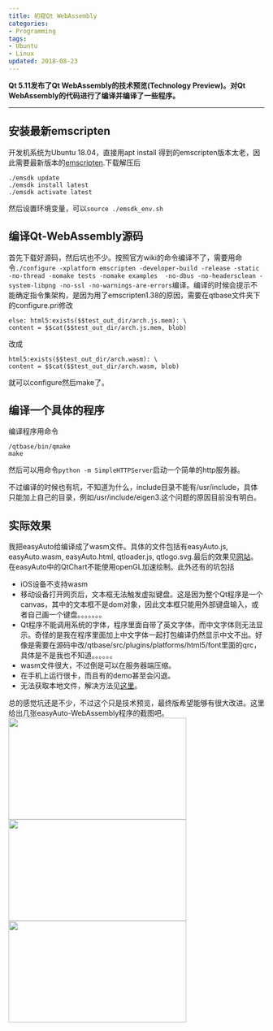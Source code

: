 ```yaml
---
title: 初窥Qt WebAssembly
categories:
- Programming
tags:
- Ubuntu
- Linux
updated: 2018-08-23  
---  
```

**Qt 5.11发布了Qt WebAssembly的技术预览(Technology Preview)。对Qt WebAssembly的代码进行了编译并编译了一些程序。**

---

## 安装最新emscripten
开发机系统为Ubuntu 18.04，直接用apt install 得到的emscripten版本太老，因此需要最新版本的[emscripten](https://s3.amazonaws.com/mozilla-games/emscripten/releases/emsdk-portable.tar.gz).下载解压后
```
./emsdk update
./emsdk install latest
./emsdk activate latest
```
然后设置环境变量，可以`source ./emsdk_env.sh`

## 编译Qt-WebAssembly源码
首先下载好源码，然后坑也不少。按照官方wiki的命令编译不了，需要用命令`./configure -xplatform emscripten -developer-build -release -static -no-thread -nomake tests -nomake examples  -no-dbus -no-headersclean -system-libpng -no-ssl -no-warnings-are-errors`编译。编译的时候会提示不能确定指令集架构，是因为用了emscripten1.38的原因，需要在qtbase文件夹下的configure.pri修改
```
else: html5:exists($$test_out_dir/arch.js.mem): \
content = $$cat($$test_out_dir/arch.js.mem, blob)
```
改成
```
html5:exists($$test_out_dir/arch.wasm): \
content = $$cat($$test_out_dir/arch.wasm, blob)
```
就可以configure然后make了。

## 编译一个具体的程序
编译程序用命令
```
/qtbase/bin/qmake 
make
```
然后可以用命令`python -m SimpleHTTPServer`启动一个简单的http服务器。
  
不过编译的时候也有坑，不知道为什么，include目录不能有/usr/include，具体只能加上自己的目录，例如/usr/include/eigen3.这个问题的原因目前没有明白。

## 实际效果
我把easyAuto给编译成了wasm文件。具体的文件包括有easyAuto.js, easyAuto.wasm, easyAuto.html, qtloader.js, qtlogo.svg.最后的效果见[网站](https://scienceasdf.gitee.io/site/rootLocus/index.html)。在easyAuto中的QtChart不能使用openGL加速绘制。此外还有的坑包括
* iOS设备不支持wasm
* 移动设备打开网页后，文本框无法触发虚拟键盘。这是因为整个Qt程序是一个canvas，其中的文本框不是dom对象，因此文本框只能用外部键盘输入，或者自己画一个键盘。。。。。。。
* Qt程序不能调用系统的字体，程序里面自带了英文字体，而中文字体则无法显示。奇怪的是我在程序里面加上中文字体一起打包编译仍然显示中文不出。好像是需要在源码中改/qtbase/src/plugins/platforms/html5/font里面的qrc，具体是不是我也不知道。。。。。。
* wasm文件很大，不过倒是可以在服务器端压缩。
* 在手机上运行很卡，而且有的demo甚至会闪退。
* 无法获取本地文件，解决方法见[这里](https://codereview.qt-project.org/#/c/228599/)。
  
总的感觉坑还是不少，不过这个只是技术预览，最终版希望能够有很大改进。这里给出几张easyAuto-WebAssembly程序的截图吧。
<img src="{{ site.url }}/assets//blog_images/easyauto_wasm1.png" width="350px" height="200px"/>
<img src="{{ site.url }}/assets//blog_images/easyauto_wasm2.png" width="350px" height="200px"/>
<img src="{{ site.url }}/assets//blog_images/easyauto_wasm3.png" width="350px" height="200px"/>
